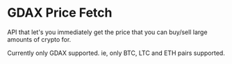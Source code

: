 # GDAX Price Fetch
API that let's you immediately get the price that you can buy/sell large amounts of crypto for.

Currently only GDAX supported.
ie, only BTC, LTC and ETH pairs supported.
